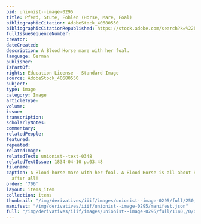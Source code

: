```yaml
---
pid: unionist--image-0295
title: Pferd, Stute, Fohlen (Horse, Mare, Foal)
bibliographicCitation: AdobeStock_40680550
bibliographicCitationRepublished: https://stock.adobe.com/search?k=%22blood+horse%22&asset_id=40680550
fullIssueSequenceNumber: 
creator: 
dateCreated: 
description: A Blood Horse mare with her foal.
language: German
publisher: 
IsPartOf: 
rights: Education License - Standard Image
source: AdobeStock_40680550
subject: 
type: image
category: Image
articleType: 
volume: 
issue: 
transcription: 
scholarlyNotes: 
commentary: 
relatedPeople: 
featured: 
repeated: 
relatedImage: 
relatedText: unionist--text-0348
relatedTextIssue: 1834-04-10 p.03.48
filename: 
caption: A Blood-horse mare with her foal. A Blood Horse is all about Blood lines,
  after all!
order: '706'
layout: items_item
collection: items
thumbnail: "/img/derivatives/iiif/images/unionist--image-0295/full/250,/0/default.jpg"
manifest: "/img/derivatives/iiif/unionist--image-0295/manifest.json"
full: "/img/derivatives/iiif/images/unionist--image-0295/full/1140,/0/default.jpg"
---
```

